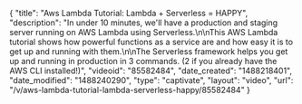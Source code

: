 {
    "title": "Aws Lambda Tutorial: Lambda + Serverless = HAPPY",
    "description": "In under 10 minutes, we'll have a production and staging server running on AWS Lambda using Serverless.\n\nThis AWS Lambda tutorial shows how powerful functions as a service are and how easy it is to get up and running with them.\n\nThe Serverless framework helps you get up and running in production in 3 commands. (2 if you already have the AWS CLI installed!)",
    "videoid": "85582484",
    "date_created": "1488218401",
    "date_modified": "1488240290",
    "type": "captivate",
    "layout": "video",
    "url": "\/v\/aws-lambda-tutorial-lambda-serverless-happy\/85582484"
}